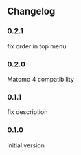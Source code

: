 ## Changelog

### 0.2.1

fix order in top menu

### 0.2.0

Matomo 4 compatibility

### 0.1.1

fix description

### 0.1.0

initial version
